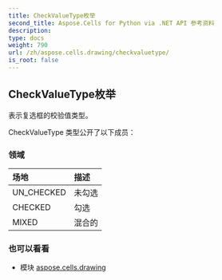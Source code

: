 ```yaml
---
title: CheckValueType枚举
second_title: Aspose.Cells for Python via .NET API 参考资料
description:
type: docs
weight: 790
url: /zh/aspose.cells.drawing/checkvaluetype/
is_root: false
---
```

## CheckValueType枚举
表示复选框的校验值类型。



CheckValueType 类型公开了以下成员：

### 领域
|场地|描述|
| :- | :- |
| UN_CHECKED |未勾选|
| CHECKED |勾选|
| MIXED |混合的|



### 也可以看看
* 模块 [aspose.cells.drawing](..)
